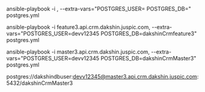 ansible-playbook -i <server-name>, --extra-vars="POSTGRES_USER=<postgres-username> POSTGRES_DB=<postgres-db-name>" postgres.yml

ansible-playbook -i feature3.api.crm.dakshin.juspic.com, --extra-vars="POSTGRES_USER=devv12345 POSTGRES_DB=dakshinCrmfeature3" postgres.yml

ansible-playbook -i master3.api.crm.dakshin.juspic.com, --extra-vars="POSTGRES_USER=devv12345 POSTGRES_DB=dakshinCrmMaster3" postgres.yml

postgres://dakshindbuser:devv12345@master3.api.crm.dakshin.juspic.com:5432/dakshinCrmMaster3